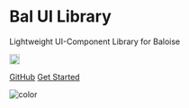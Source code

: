 # Bal UI Library

Lightweight UI-Component Library for Baloise

<a href="https://badge.fury.io/js/bal-ui-library"><img src="https://badge.fury.io/js/bal-ui-library.svg" alt="npm version" height="18"></a>

[GitHub](https://github.com/hirsch88/bal-ui-library)
[Get Started](docs/quick-start.md)

<!-- background color -->

![color](#002f9f)

